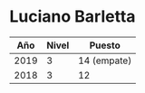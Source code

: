 # Luciano Barletta

| Año | Nivel | Puesto |
| --- | --- | --- |
| 2019 | 3 | 14 (empate) |
| 2018 | 3 | 12 |
